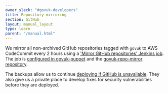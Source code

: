 ```yaml
---
owner_slack: "#govuk-developers"
title: Repository mirroring
section: GitHub
layout: manual_layout
type: learn
parent: "/manual.html"
---
```


We mirror all non-archived GitHub repositories tagged with `govuk` to AWS CodeCommit every 2 hours using a ['Mirror GitHub repositories' Jenkins job](https://deploy.integration.publishing.service.gov.uk/job/Mirror_Github_Repositories/). The job is [configured in govuk-puppet](https://github.com/alphagov/govuk-puppet/pull/11631/files) and the [govuk-repo-mirror repository](https://github.com/alphagov/govuk-repo-mirror).

The backups allow us to continue [deploying if GitHub is unavailable](github-unavailable.html). They also give us a private place to develop fixes for security vulnerabilities before they are deployed.
